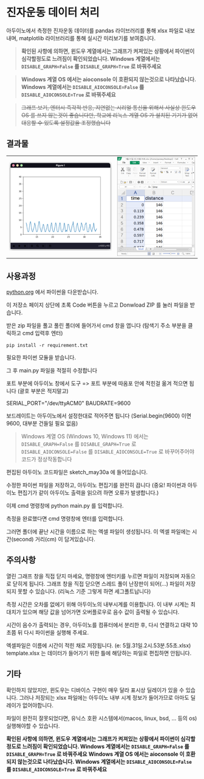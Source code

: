 
# 진자운동 데이터 처리

아두이노에서 측정한 진자운동 데이터를 pandas 라이브러리를 통해 xlsx 파일로 내보내며, matplotlib 라이브러리를 통해 실시간 미리보기를 보여줍니다.

> **확인된 사항에 의하면, 윈도우 계열에서는 그래프가 켜져있는 상황에서 파이썬이 심각할정도로 느려짐이 확인되었습니다. Windows 계열에서는 `DISABLE_GRAPH=False` 를 `DISABLE_GRAPH=True` 로 바꿔주세요**

> **Windows 계열 OS 에서는 aioconsole 이 호환되지 않는것으로 나타났습니다. Windows 계열에서는 `DISABLE_AIOCONSOLE=False` 를 `DISABLE_AIOCONSOLE=True` 로 바꿔주세요**

> ~~그래프 보기, 엔터시 즉각적 반응, 지연없는 시리얼 통신을 위해서 사실상 윈도우 OS 를 쓰지 않는것이 좋습니다만, 학교에 리눅스 계열 OS 가 설치된 기기가 없어 대응할 수 있도록 설정값을 조정했습니다~~

## 결과물

|||
|-|-|
| ![graph](./images/graph.png) | ![xlsx](./images/xlsx.png) |

## 사용과정

[python.org](https://www.python.org) 에서 파이썬을 다운받습니다.

이 저장소 페이지 상단에 초록 Code 버튼을 누르고 Donwload ZIP 를 눌러 파일을 받습니다.

받은 zip 파일을 풀고 풀린 폴더에 들어가서 cmd 창을 엽니다 (탐색기 주소 부분을 클릭하고 cmd 입력후 엔터)

```
pip install -r requirement.txt
```

필요한 파이썬 모듈을 받습니다.

그 후 main.py 파일을 적절히 수정합니다

포트 부분에 아두이노 창에서
도구 => 포트 부분에 따옴포 안에 적힌걸 옮겨 적으면 됩니다 (괄호 부분은 적지말고)

SERIAL_PORT="/dev/ttyACM0"
BAUDRATE=9600

보드레이트는 아두이노에서 설정한대로 적어주면 됩니다 (Serial.begin(9600) 이면 9600, 대부분 건들일 필요 없음)

> Windows 계열 OS (Windows 10, Windows 11) 에서는 `DISABLE_GRAPH=False` 를 `DISABLE_GRAPH=True` 로
> `DISABLE_AIOCONSOLE=False` 를 `DISABLE_AIOCONSOLE=True` 로 바꾸어주어야 코드가 정상작동합니다

편집된 아두이노 코드파일은 sketch_may30a 에 들어있습니다.

수정한 파이썬 파일을 저장하고, 아두이노 편집기를 완전히 끕니다 (중요! 파이썬과 아두이노 편집기가 같이 아두이노 출력을 읽으려 하면 오류가 발생합니다.)

이제 cmd 명령창에 python main.py 를 입력합니다.

측정을 완료했다면 cmd 명령창에 엔터를 입력합니다.

그러면 폴더에 끝난 시간을 이름으로 하는 엑셀 파일이 생성됩니다. 이 엑셀 파일에는 시간(second) 거리(cm) 이 담겨있습니다.

## 주의사항

열린 그래프 창을 직접 닫지 마세요, 명령창에 엔터키를 누르면 파일이 저장되며 자동으로 닫히게 됩니다.
그래프 창을 직접 닫으면 스레드 풀이 난장판이 되어(...) 파일이 저장되지 못할 수 있습니다. (리눅스 기준 그렇게 하면 세그폴트납니다)

측정 시간은 오차를 없에기 위해 아두이노의 내부시계를 이용합니다. 이 내부 시계는 최대치가 있으며 해당 값을 넘어가면 오버플로우로 음수 값이 출력될 수 있습니다.

시간이 음수가 출력되는 경우, 아두이노를 컴퓨터에서 분리한 후, 다시 연결하고 대략 10초쯤 뒤 다시 파이썬을 실행해 주세요.

엑셀파일은 이름에 시간이 적힌 채로 저장됩니다.
(e: 5월.31일.2시.53분.55초.xlsx)
template.xlsx 는 데이터가 들어가기 위한 틀에 해당하는 파일로 편집하면 안됩니다.

## 기타

확인하지 않았지만, 윈도우는 디바이스 구현이 매우 달라 표시상 딜레이가 있을 수 있습니다.
그러나 저장되는 xlsx 파일에는 아두이노 내부 시계 정보가 들어가므로 아마도 딜레이가 없어야합니다.

파일이 완전히 잘못되었다면, 유닉스 호환 시스템에서(macos, linux, bsd, ... 등의 os) 실행해야할 수 있습니다.

**확인된 사항에 의하면, 윈도우 계열에서는 그래프가 켜져있는 상황에서 파이썬이 심각할정도로 느려짐이 확인되었습니다. Windows 계열에서는 `DISABLE_GRAPH=False` 를 `DISABLE_GRAPH=True` 로 바꿔주세요**
**Windows 계열 OS 에서는 aioconsole 이 호환되지 않는것으로 나타났습니다. Windows 계열에서는 `DISABLE_AIOCONSOLE=False` 를 `DISABLE_AIOCONSOLE=True` 로 바꿔주세요**
